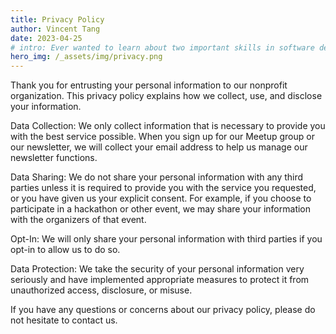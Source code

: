 ```yaml
---
title: Privacy Policy
author: Vincent Tang
date: 2023-04-25
# intro: Ever wanted to learn about two important skills in software development? We presented this topic over at one of our sponsor companies, ReliaQuest!
hero_img: /_assets/img/privacy.png
---
```


Thank you for entrusting your personal information to our nonprofit organization. This privacy policy explains how we collect, use, and disclose your information.

Data Collection: We only collect information that is necessary to provide you with the best service possible. When you sign up for our Meetup group or our newsletter, we will collect your email address to help us manage our newsletter functions.

Data Sharing: We do not share your personal information with any third parties unless it is required to provide you with the service you requested, or you have given us your explicit consent. For example, if you choose to participate in a hackathon or other event, we may share your information with the organizers of that event.

Opt-In: We will only share your personal information with third parties if you opt-in to allow us to do so.

Data Protection: We take the security of your personal information very seriously and have implemented appropriate measures to protect it from unauthorized access, disclosure, or misuse.

If you have any questions or concerns about our privacy policy, please do not hesitate to contact us.